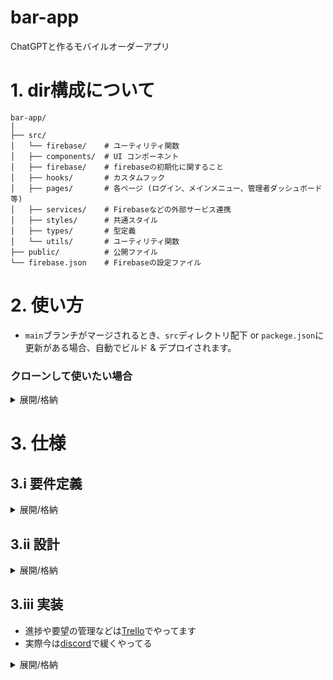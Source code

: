 # bar-app
ChatGPTと作るモバイルオーダーアプリ



# 1. dir構成について

```
bar-app/
│
├── src/
│   └── firebase/    # ユーティリティ関数
│   ├── components/  # UI コンポーネント
│   ├── firebase/    # firebaseの初期化に関すること
│   ├── hooks/       # カスタムフック
│   ├── pages/       # 各ページ (ログイン、メインメニュー、管理者ダッシュボード等)
│   ├── services/    # Firebaseなどの外部サービス連携
│   ├── styles/      # 共通スタイル
│   ├── types/       # 型定義
│   └── utils/       # ユーティリティ関数
├── public/          # 公開ファイル
└── firebase.json    # Firebaseの設定ファイル
```



# 2. 使い方
- `main`ブランチがマージされるとき、`src`ディレクトリ配下 or `packege.json`に更新がある場合、自動でビルド & デプロイされます。

### クローンして使いたい場合
<details><summary>展開/格納</summary>

- クローンする場合、Firebaseの作成などする必要があります。
1. Firebaseの作成と各種設定
1. 本リポジトリのクローン
1. 環境変数の設定（ローカルで動作確認する場合、ローカルに.envの作成も忘れない）
1. 以降は本リポジトリと同じ

</details>



# 3. 仕様

## 3.i 要件定義
<details><summary>展開/格納</summary>

### 業務内容
商品が多いですがシンプルなバーです
- 商品提供
  - ユーザが商品を選びます
  - ユーザに商品を提供します
  - 材料費をもらいます
- 管理業務
  - 材料の在庫を管理します
  - 材料の有無から商品の在庫を管理します
  - 商品を開発して登録します


### 要望
- 簡単にメニュー更新できる
  - メニューを頻繁に更新するのでそれが簡単にできると良い
- 在庫 / 材料管理できる
  - 在庫によって作れるメニューが変わるので材料の在庫管理もしたい
- メニューが簡単に選択できる
  - 400種類あると選ぶのが大変なので、UIUXでサポートしたい
  - 様々なジャンルでメニューリストを表示できるようにしたい
- 低コスト
  - 負担は少なく。特に費用コストと管理コストを下げたい
- トラフィック
  - ユーザは知り合いのみ、かつとても限定された注文数なので負荷はあまり考えなくてよい
- ユーザ制限
  - できればユーザ登録は管理者の承認制にしたい


### 業務の流れ（ワークフロー）確認
業務内容や要望などをもとに、システムを考慮して改めて業務フローを定義すると下記の通り
- 事前準備
  - ユーザ登録
  - 商品登録
  - 材料と商品の在庫管理
- 注文
  - 注文
  - 注文の状況確認
- 支払い管理
  - 代金の管理
  - 決済
  - 支プロトタイプ


### 最小限の機能（MVP: Minimum Viable Product）
**【ログイン機能】**
- ユーザー登録/ログイン
  - ログインをしないとサービスが利用できない
  - Google認証サービスを利用できると良い
  - 今回は超限定的というユースケースから、管理者の個別承認制にしたい
  - 管理者を個別に設定できる

**【商品提供機能】**
※承認ユーザーだけが利用できる
- メニュー表示
  - 商品リストを表示して詳細を確認できる
  - ジャンルやカテゴリごとにフィルタして表示ができる
- 注文
  - 商品と数量を選択して注文できる
  - 備考欄があり、記入可能
- 支払い
  - PaypayのAPIを使えるとよい
  - 数字の確認ができるだけでも良いかも
  - 未払いの代金についてまとめて支払いできる
- 注文履歴表示
  - ユーザーが自分の過去の注文を確認できる

**【管理業務機能】**
※管理者だけが利用できる
- 材料登録
  - 簡単に登録更新作業ができる
  - 数量などの在庫管理ができる
- 商品登録
  - 簡単に登録更新作業ができる
  - レシピや味の詳細、カテゴリなども登録できる
  - 写真も登録できる
  - 登録した材料を選択可能
- 在庫管理
  - すべての材料が揃っている商品だけが販売可能
  - 材料がなくなった場合は売切れとする
- 注文確認
  - 既存の注文について、リストで確認できる
  - 未提供の一覧など、状態ごとにフィルタして表示ができる
  - ユーザごとに支払いの状況が確認できる

</details>


## 3.ii 設計
<details><summary>展開/格納</summary>

### 設計思想
今回意識しているのは以下の通り
- 何はなくとも低コスト（特に費用面）
- React + TypeScript使いたい
- あとから色々カジュアルに改修して遊べるようにドキュメントDB使いたい
- 全体的にどんどん機能を追加していく予定なので、構成は臨機応変に色々変える
- 変える前提だけどわかりやすいのと低コストは忘れない

### 技術選定（アーキテクチャ構成）
- フロントエンド
  - React + TypeScriptを使用してユーザーインターフェースを構築する
- バックエンド
  - Firebaseを利用して、ユーザー認証やデータの管理（FireStoreなど）を行う
- デプロイ
  - Firebase Hostingを使用してアプリをデプロイする

### ページ構成
基本的なページは以下の通り
- メインメニュー画面
  - ジャンルごとに商品リストを表示、詳細確認、注文ができる
- ログインページ
  - Google認証を利用したログイン機能を提供
- 注文履歴ページ(ユーザ向け)
  - 一般ユーザーが自分の注文を確認できる
- 支払い確認画面(ユーザ向け)
  - 一般ユーザーが自分の支払い状況を確認できる
- 管理者ダッシュボード
  - 材料管理画面
  - 商品管理画面
  - 注文履歴確認画面

</details>


## 3.iii 実装
- 進捗や要望の管理などは[Trello](https://trello.com/b/Mfv7aSjt/bar-app%E9%96%8B%E7%99%BA
)でやってます
- 実際今は[discord](https://discordapp.com/channels/1289572731766968342/1289826906128121982)で緩くやってる
<details><summary>展開/格納</summary>
  
- [ver.240917](https://github.com/HIDEOMI/bar-app/tree/ver_240917): プロトタイプリリース
- 

</details>
